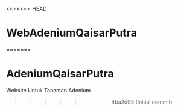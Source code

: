 <<<<<<< HEAD
# WebAdeniumQaisarPutra
=======
# AdeniumQaisarPutra
Website Untuk Tanaman Adenium
>>>>>>> 4ba2d05 (Initial commit)
